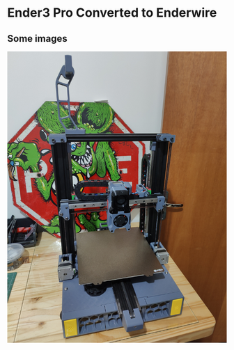# Ender3 Pro Converted to Enderwire

## Some images

![Image Alt](https://github.com/nopp/e3pro-enderwire/blob/main/img/enderwire.jpg?raw=true)
